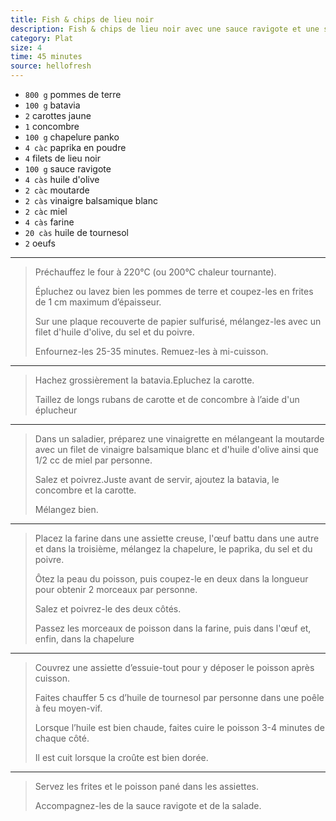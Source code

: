 ```yaml
---
title: Fish & chips de lieu noir
description: Fish & chips de lieu noir avec une sauce ravigote et une salade concombre batavia
category: Plat
size: 4
time: 45 minutes
source: hellofresh
---
```


* `800 g` pommes de terre
* `100 g` batavia
* `2` carottes jaune
* `1` concombre
* `100 g` chapelure panko
* `4 càc` paprika en poudre
* `4` filets de lieu noir
* `100 g` sauce ravigote
* `4 càs` huile d'olive
* `2 càc` moutarde
* `2 càs` vinaigre balsamique blanc
* `2 càc` miel
* `4 càs` farine
* `20 càs` huile de tournesol
* `2` oeufs

---

> Préchauffez le four à 220°C (ou 200°C chaleur tournante).
>
> Épluchez ou lavez bien les pommes de terre et coupez-les en frites de 1 cm maximum d’épaisseur.
>
> Sur une plaque recouverte de papier sulfurisé, mélangez-les avec un filet d'huile d'olive, du sel et du poivre.
>
> Enfournez-les 25-35 minutes. Remuez-les à mi-cuisson.

---

> Hachez grossièrement la batavia.Epluchez la carotte.
>
> Taillez de longs rubans de carotte et de concombre à l’aide d'un éplucheur

---

> Dans un saladier, préparez une vinaigrette en mélangeant la moutarde avec un filet de vinaigre balsamique blanc et d'huile d'olive ainsi que 1/2 cc de miel par personne.
>
> Salez et poivrez.Juste avant de servir, ajoutez la batavia, le concombre et la carotte.
>
> Mélangez bien.

---

> Placez la farine dans une assiette creuse, l'œuf battu dans une autre et dans la troisième, mélangez la chapelure, le paprika, du sel et du poivre.
>
> Ôtez la peau du poisson, puis coupez-le en deux dans la longueur pour obtenir 2 morceaux par personne.
>
> Salez et poivrez-le des deux côtés.
>
> Passez les morceaux de poisson dans la farine, puis dans l'œuf et, enfin, dans la chapelure

---

> Couvrez une assiette d’essuie-tout pour y déposer le poisson après cuisson.
>
> Faites chauffer 5 cs d’huile de tournesol par personne dans une poêle à feu moyen-vif.
>
> Lorsque l’huile est bien chaude, faites cuire le poisson 3-4 minutes de chaque côté.
>
> Il est cuit lorsque la croûte est bien dorée.

---

> Servez les frites et le poisson pané dans les assiettes.
>
> Accompagnez-les de la sauce ravigote et de la salade.